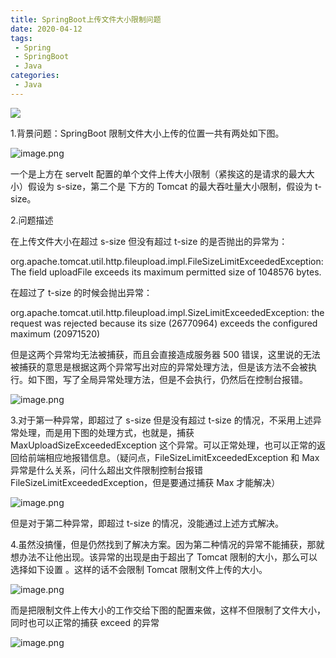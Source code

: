 ```yaml
---
title: SpringBoot上传文件大小限制问题
date: 2020-04-12
tags:
 - Spring
 - SpringBoot
 - Java
categories:
 - Java
---
```


![](https://img.hacpai.com/bing/20180104.jpg?imageView2/1/w/960/h/540/interlace/1/q/100)

1.背景问题：SpringBoot 限制文件大小上传的位置一共有两处如下图。

![image.png](https://b3logfile.com/file/2020/06/image-5a18cb08.png)

一个是上方在 servelt 配置的单个文件上传大小限制（紧挨这的是请求的最大大小）假设为 s-size，第二个是 下方的 Tomcat 的最大吞吐量大小限制，假设为 t-size。

2.问题描述

在上传文件大小在超过 s-size 但没有超过 t-size 的是否抛出的异常为：

org.apache.tomcat.util.http.fileupload.impl.FileSizeLimitExceededException: The field uploadFile exceeds its maximum permitted size of 1048576 bytes.

在超过了 t-size 的时候会抛出异常：

org.apache.tomcat.util.http.fileupload.impl.SizeLimitExceededException: the request was rejected because its size (26770964) exceeds the configured maximum (20971520)

但是这两个异常均无法被捕获，而且会直接造成服务器 500 错误，这里说的无法被捕获的意思是根据这两个异常写出对应的异常处理方法，但是该方法不会被执行。如下图，写了全局异常处理方法，但是不会执行，仍然后在控制台报错。

![image.png](https://b3logfile.com/file/2020/06/image-c814fba9.png)

3.对于第一种异常，即超过了 s-size 但是没有超过 t-size 的情况，不采用上述异常处理，而是用下图的处理方式，也就是，捕获 MaxUploadSizeExceededException 这个异常。可以正常处理，也可以正常的返回给前端相应地报错信息。（疑问点，FileSizeLimitExceededException 和 Max 异常是什么关系，问什么超出文件限制控制台报错 FileSizeLimitExceededException，但是要通过捕获 Max 才能解决）

![image.png](https://b3logfile.com/file/2020/06/image-2a3ee7e0.png)

但是对于第二种异常，即超过 t-size 的情况，没能通过上述方式解决。

4.虽然没搞懂，但是仍然找到了解决方案。因为第二种情况的异常不能捕获，那就想办法不让他出现。该异常的出现是由于超出了 Tomcat 限制的大小，那么可以选择如下设置 。这样的话不会限制 Tomcat 限制文件上传的大小。

![image.png](https://b3logfile.com/file/2020/06/image-1b0f91ce.png)

而是把限制文件上传大小的工作交给下图的配置来做，这样不但限制了文件大小，同时也可以正常的捕获 exceed 的异常

![image.png](https://b3logfile.com/file/2020/06/image-5c4d5fee.png)
